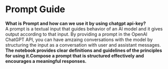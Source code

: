 # <strong> Prompt Guide </strong>
 <strong> What is Prompt and how can we use it by using chatgpt api-key? </strong>
 <br>
 A prompt is a textual input that guides  behavior of an AI model and it gives output according to that input. By providing a prompt in the OpenAI ChatGPT API, you can have amzaing conversations  with the model by structuring the input as a conversation with user and assistant messages.<br>
 <strong> The notebook provides clear definitions and guidelines of the principles for using it.Compose a prompt that is structured effectively and encourages a meaningful responses.
</strong><br>
